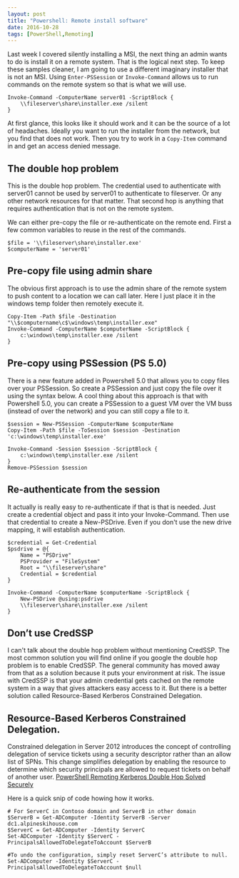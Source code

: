 ```yaml
---
layout: post
title: "Powershell: Remote install software"
date: 2016-10-28
tags: [PowerShell,Remoting]
---
```




Last week I covered silently installing a MSI, the next thing an admin 
wants to do is install it on a remote system. That is the logical 
next step. To keep these samples cleaner, I am going to use 
a different imaginary installer that is not an MSI. Using `Enter-PSSession` or 
`Invoke-Command` allows us to run commands on the remote system 
so that is what we will use.

    Invoke-Command -ComputerName server01 -ScriptBlock { 
        \\fileserver\share\installer.exe /silent 
    }

At first glance, this looks like it should work and it can be 
the source of a lot of headaches. Ideally you want to run the 
installer from the network, but you find that does not work. 
Then you try to work in a `Copy-Item` command in and get an 
access denied message. 

## The double hop problem 

This is the double hop problem. The credential used to authenticate 
with server01 cannot be used by server01 to authenticate to fileserver. 
Or any other network resources for that matter. That second hop is 
anything that requires authentication that is not on the remote system. 

We can either pre-copy the file or re-authenticate on the remote end. 
First a few common variables to reuse in the rest of the commands.

    $file = '\\fileserver\share\installer.exe'
    $computerName = 'server01'

## Pre-copy file using admin share
The obvious first approach is to use the admin share of the remote system 
to push content to a location we can call later. Here I just place it 
in the windows temp folder then remotely execute it.
    
    Copy-Item -Path $file -Destination "\\$computername\c$\windows\temp\installer.exe"
    Invoke-Command -ComputerName $computerName -ScriptBlock { 	
        c:\windows\temp\installer.exe /silent 
    } 

## Pre-copy using PSSession (PS 5.0)
There is a new feature added in Powershell 5.0 that allows you to copy 
files over your PSSession. So create a PSSession and just copy the file 
over it using the syntax below. A cool thing about this approach is that 
with Powershell 5.0, you can create a PSSession to a guest VM over the 
VM buss (instead of over the network) and you can still copy a file to it. 

    $session = New-PSSession -ComputerName $computerName
    Copy-Item -Path $file -ToSession $session -Destination 'c:\windows\temp\installer.exe' 

    Invoke-Command -Session $session -ScriptBlock { 	
        c:\windows\temp\installer.exe /silent 
    }
    Remove-PSSession $session 

## Re-authenticate from the session
It actually is really easy to re-authenticate if that 
is that is needed. Just create a credential object and 
pass it into your Invoke-Command. Then use that credential 
to create a New-PSDrive. Even if you don't use the 
new drive mapping, it will establish authentication. 

    $credential = Get-Credential
    $psdrive = @{
        Name = "PSDrive" 
        PSProvider = "FileSystem" 
        Root = "\\fileserver\share" 
        Credential = $credential
    }

    Invoke-Command -ComputerName $computerName -ScriptBlock {
        New-PSDrive @using:psdrive
        \\fileserver\share\installer.exe /silent 
    } 

## Don’t use CredSSP

I can't talk about the double hop problem without mentioning 
CredSSP. The most common solution you will find online 
if you google the double hop problem is to enable CredSSP. 
The general community has moved away from that as a solution 
because it puts your environment at risk. The issue with 
CredSSP is that your admin credential gets cached on the 
remote system in a way that gives attackers easy access 
to it. But there is a better solution called Resource-Based 
Kerberos Constrained Delegation. 


## Resource-Based Kerberos Constrained Delegation.

Constrained delegation in Server 2012 introduces the concept of controlling delegation of service tickets using a security descriptor rather than an allow list of SPNs. This change simplifies delegation by enabling the resource to determine which security principals are allowed to request tickets on behalf of another user. [PowerShell Remoting Kerberos Double Hop Solved Securely](https://blogs.technet.microsoft.com/ashleymcglone/2016/08/30/powershell-remoting-kerberos-double-hop-solved-securely/)

Here is a quick snip of code howing how it works.

    # For ServerC in Contoso domain and ServerB in other domain            
    $ServerB = Get-ADComputer -Identity ServerB -Server dc1.alpineskihouse.com            
    $ServerC = Get-ADComputer -Identity ServerC            
    Set-ADComputer -Identity $ServerC -PrincipalsAllowedToDelegateToAccount $ServerB

    #To undo the configuration, simply reset ServerC’s attribute to null.
    Set-ADComputer -Identity $ServerC -PrincipalsAllowedToDelegateToAccount $null 

